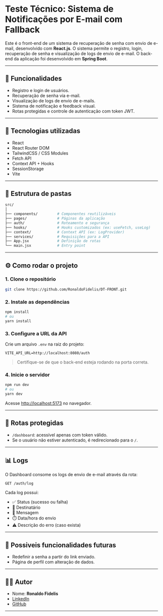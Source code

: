 # Teste Técnico: Sistema de Notificações por E-mail com Fallback

Este é o front-end de um sistema de recuperação de senha com envio de e-mail, desenvolvido com **React.js**. O sistema permite o registro, login, recuperação de senha e visualização de logs de envio de e-mail. O back-end da aplicação foi desenvolvido em **Spring Boot**.

---

## 🧪 Funcionalidades

- Registro e login de usuários.
- Recuperação de senha via e-mail.
- Visualização de logs de envio de e-mails.
- Sistema de notificação e feedback visual.
- Rotas protegidas e controle de autenticação com token JWT.

---

## 🧱 Tecnologias utilizadas

- React
- React Router DOM
- TailwindCSS / CSS Modules
- Fetch API
- Context API + Hooks
- SessionStorage
- Vite

---

## 📁 Estrutura de pastas

```bash
src/
│
├── components/         # Componentes reutilizáveis
├── pages/              # Páginas da aplicação
├── auth/               # Roteamento e segurança
├── hooks/              # Hooks customizados (ex: useFetch, useLog)
├── context/            # Context API (ex: LogProvider)
├── services/           # Requisições para a API
├── App.jsx             # Definição de rotas
└── main.jsx            # Entry point
````

---

## ⚙️ Como rodar o projeto

### 1. Clone o repositório

```bash
git clone https://github.com/RonaldoFidelis/DT-FRONT.git
```

### 2. Instale as dependências

```bash
npm install
# ou
yarn install
```

### 3. Configure a URL da API

Crie um arquivo `.env` na raiz do projeto:

```
VITE_API_URL=http://localhost:8080/auth
```

> Certifique-se de que o back-end esteja rodando na porta correta.

### 4. Inicie o servidor

```bash
npm run dev
# ou
yarn dev
```

Acesse [http://localhost:5173](http://localhost:5173) no navegador.

---

## 🔐 Rotas protegidas

* `/dashboard`: acessível apenas com token válido.
* Se o usuário não estiver autenticado, é redirecionado para o `/`.

---

## 📊 Logs

O Dashboard consome os logs de envio de e-mail através da rota:

```
GET /auth/log
```

Cada log possui:

* ✅ Status (sucesso ou falha)
* 📧 Destinatário
* 📝 Mensagem
* ⏱️ Data/hora do envio
* ⚠️ Descrição do erro (caso exista)

---

## 🚀 Possiveis funcionalidades futuras

* Redefinir a senha a partir do link enviado.
* Página de perfil com alteração de dados.

---

## 🧑‍💻 Autor

* Nome: **Ronaldo Fidelis**
* [LinkedIn](https://www.linkedin.com/in/ronaldo-fidelis-9922941a9/)
* [GitHub](https://github.com/RonaldoFidelis)

---
